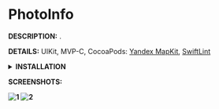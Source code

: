 <h1>PhotoInfo</h1>

<p><strong>DESCRIPTION:</strong> .</p>
<p><strong>DETAILS:</strong> UIKit, MVP-C, CocoaPods: <a href="https://yandex.ru/dev/mapkit/doc/en/ios/generated/getting_started">Yandex MapKit</a>, <a href="https://github.com/realm/SwiftLint">SwiftLint</a></p>
<details>
<summary><strong>INSTALLATION</strong></summary>

1. **Get the Yandex MapKit API key:**
    
    - Go to the [Developer Dashboard](https://developer.tech.yandex.ru/services/).
    - **Log in** to your Yandex account or **create** a new one.
    - Click **Connect APIs** and choose **MapKit Mobile SDK**.
    - Enter information about yourself and your project, select a pricing plan, and click **Continue**.
    - After your API key is successfully created, it will be available in the **API Interfaces → MapKit Mobile SDK** tab.
      
```sh
NOTE: It takes about 15 minutes to activate API keys.
```

2. **Clone this repository to your local machine:**

```sh
https://github.com/eldarovsky/PhotoInfo.git
```
    
3. **Open the project in Xcode:**

    - Launch Xcode.
    - Select **Open** from the File menu.
    - Navigate to the project folder and select the `.xcworkspace` file.

4. **Enter API key:**

    - Go to the `AppDelegate` file and replace `enter_API_key` text with your API key.
    
5. **Set the Active Scheme:**

    - In Xcode's toolbar, select the target device or simulator you want to run the app on (preferred: iPhone 15 Pro, iOS 16.5).
    
6. **Build and Run the Project:**

   - Click the **Run** button (▶) in Xcode's toolbar.
   - The app will build and launch in the selected simulator or device.

</details>

<p><strong>SCREENSHOTS:</p>
    
![1](https://github.com/eldarovsky/PhotoInfo/assets/60284515/b083ba08-c31b-42c8-aa51-f1ec3ea7fd88)
![2](https://github.com/eldarovsky/PhotoInfo/assets/60284515/92fcddae-f9c0-45bd-b613-faf10be9631c)
